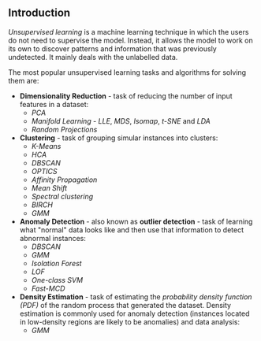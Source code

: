 ## Introduction

*Unsupervised learning* is a machine learning technique in which the users do not need to supervise the model. Instead, it allows the model to work on its own to discover patterns and information that was previously undetected. It mainly deals with the unlabelled data.

The most popular unsupervised learning tasks and algorithms for solving them are:
- **Dimensionality Reduction** - task of reducing the number of input features in a dataset:
  - *PCA*
  - *Manifold Learning* - *LLE*, *MDS*, *Isomap*, *t-SNE* and *LDA*
  - *Random Projections*
- **Clustering** - task of grouping simular instances into clusters:
  - *K-Means*
  - *HCA*
  - *DBSCAN*
  - *OPTICS*
  - *Affinity Propagation*
  - *Mean Shift*
  - *Spectral clustering*
  - *BIRCH*
  - *GMM*
- **Anomaly Detection** - also known as **outlier detection** - task of learning what "normal" data looks like and then use that information to detect abnormal instances:
  - *DBSCAN*
  - *GMM*
  - *Isolation Forest*
  - *LOF*
  - *One-class SVM*
  - *Fast-MCD*
- **Density Estimation** - task of estimating the *probability density function (PDF)* of the random process that generated the dataset. Density estimation is commonly used for anomaly detection (instances located in low-density regions are likely to be anomalies) and data analysis:
  - *GMM*